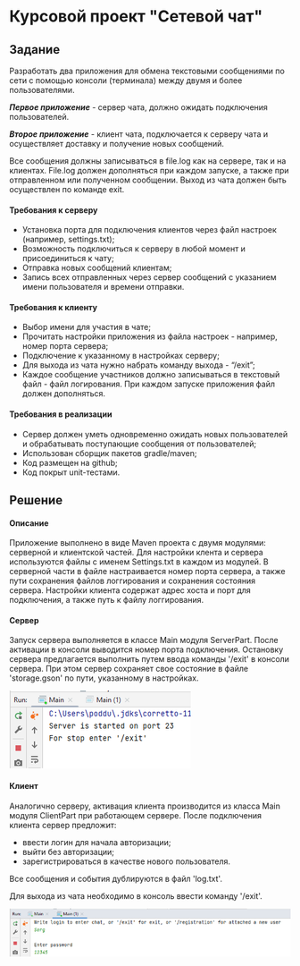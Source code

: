 # Курсовой проект "Сетевой чат"

## Задание

Разработать два приложения для обмена текстовыми сообщениями по сети с помощью консоли (терминала) между двумя и более пользователями.

***Первое приложение*** - сервер чата, должно ожидать подключения пользователей.

***Второе приложение*** - клиент чата, подключается к серверу чата и осуществляет доставку и получение новых сообщений.

Все сообщения должны записываться в file.log как на сервере, так и на клиентах. File.log должен дополняться при каждом запуске, а также при отправленном или полученном сообщении. Выход из чата должен быть осуществлен по команде exit.

#### Требования к серверу
- Установка порта для подключения клиентов через файл настроек (например, settings.txt);
- Возможность подключиться к серверу в любой момент и присоединиться к чату;
- Отправка новых сообщений клиентам;
- Запись всех отправленных через сервер сообщений с указанием имени пользователя и времени отправки.

#### Требования к клиенту
- Выбор имени для участия в чате;
- Прочитать настройки приложения из файла настроек - например, номер порта сервера;
- Подключение к указанному в настройках серверу;
- Для выхода из чата нужно набрать команду выхода - “/exit”;
- Каждое сообщение участников должно записываться в текстовый файл - файл логирования. При каждом запуске приложения файл должен дополняться.

#### Требования в реализации
- Сервер должен уметь одновременно ожидать новых пользователей и обрабатывать поступающие сообщения от пользователей;
- Использован сборщик пакетов gradle/maven;
- Код размещен на github;
- Код покрыт unit-тестами.

## Решение

#### Описание
Приложение выполнено в виде Maven проекта с двумя модулями: серверной и клиентской частей.
Для настройки клента и сервера используются файлы с именем Settings.txt в каждом из модулей.
В серверной части в файле настраивается номер порта сервера, а также пути сохранения файлов логгирования и сохранения состояния сервера.
Настройки клиента содержат адрес хоста и порт для подключения, а также путь к файлу логгирования.

#### Сервер

Запуск сервера выполняется в классе Main модуля ServerPart. После активации в консоли выводится номер порта подключения.
Остановку сервера предлагается выполнить путем ввода команды '/exit' в консоли сервера.
При этом сервер сохраняет свое состояние в файле 'storage.gson' по пути, указанному в настройках.

![img.png](img.png)

#### Клиент

Аналогично серверу, активация клиента производится из класса Main модуля ClientPart при работающем сервере.
После подключения клиента сервер предложит:
* ввести логин для начала авторизации;
* выйти без авторизации;
* зарегистрироваться в качестве нового пользователя.

Все сообщения и события дублируются в файл 'log.txt'.

Для выхода из чата необходимо в консоль ввести команду '/exit'.

![img_1.png](img_1.png)
